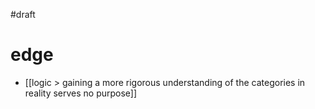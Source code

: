 #draft 

# edge
- [[logic > gaining a more rigorous understanding of the categories in reality serves no purpose]]